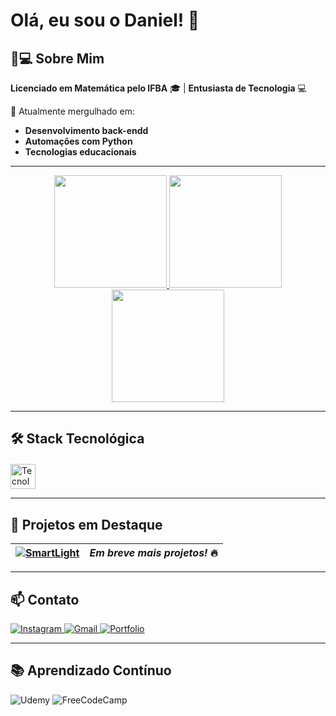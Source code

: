 # Olá, eu sou o Daniel! 👋

## 👨💻 Sobre Mim  
**Licenciado em Matemática pelo IFBA** 🎓 | **Entusiasta de Tecnologia** 💻  

🌱 Atualmente mergulhado em:  
- **Desenvolvimento back-endd**  
- **Automações com Python**  
- **Tecnologias educacionais**  


---

<div align="center">
  <a href="https://beacons.ai/SkymerLight">
    <img height="180em" src="https://github-readme-stats.vercel.app/api?username=SkymerLight&theme=dracula&show_icons=true&hide_border=true&include_all_commits=true"/>
    <img height="180em" src="https://github-readme-stats.vercel.app/api/top-langs/?username=SkymerLight&layout=compact&theme=dracula&hide_border=true&langs_count=8"/>
    <img height="180em" src="https://streak-stats.demolab.com?user=SkymerLight&theme=dracula&hide_border=true"/>
  </a>
</div>

---

## 🛠️ Stack Tecnológica  

<div style="display: inline_block; margin-top: 20px">  
  <img src="https://skillicons.dev/icons?i=python,cs,git,github,html,css,javascript,vscode" height="40" alt="Tecnologias"/>  
</div>

---

## 🚀 Projetos em Destaque  

| [![SmartLight](https://github-readme-stats.vercel.app/api/pin/?username=SkymerLight&repo=SmartLight&theme=dracula)](https://github.com/SkymerLight/SmartLight) | *Em breve mais projetos!* 🔥 |
|---|---|

---

## 📫 Contato  

<div> 
  <a href="https://www.instagram.com/danielmeira8" target="_blank">
    <img src="https://img.shields.io/badge/Instagram-E4405F?style=for-the-badge&logo=instagram&logoColor=white" alt="Instagram">
  </a>
  <a href="mailto:daniel.meira.mat@gmail.com" target="_blank">
    <img src="https://img.shields.io/badge/Gmail-D14836?style=for-the-badge&logo=gmail&logoColor=white" alt="Gmail">
  </a>
  <a href="https://beacons.ai/SkymerLight" target="_blank">
    <img src="https://img.shields.io/badge/Portfólio-000000?style=for-the-badge&logo=About.me&logoColor=white" alt="Portfolio">
  </a>
</div>

---

## 📚 Aprendizado Contínuo  
![Udemy](https://img.shields.io/badge/Udemy-EC5252?style=for-the-badge&logo=Udemy&logoColor=white)
![FreeCodeCamp](https://img.shields.io/badge/Freecodecamp-0A0A23?style=for-the-badge&logo=freecodecamp&logoColor=white)
